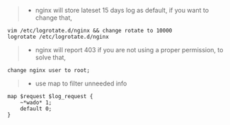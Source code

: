 > * nginx will store lateset 15 days log as default, if you want to change that,
```shell
vim /etc/logrotate.d/nginx && change rotate to 10000
logrotate /etc/logrotate.d/nginx
```
> * nginx will report 403 if you are not using a proper permission, to solve that,
```shell
change nginx user to root;
```
> * use map to filter unneeded info
```shell
map $request $log_request {
    ~*wado* 1;
    default 0;
}
```
